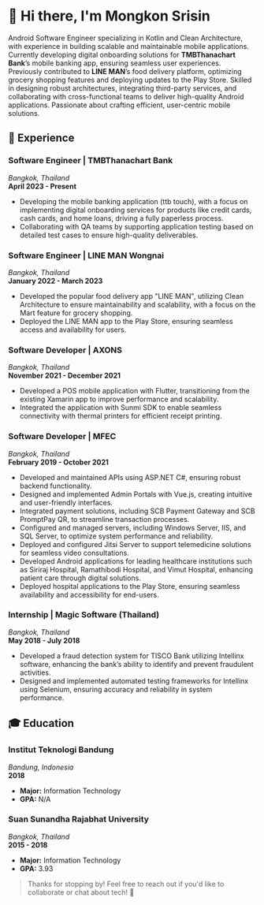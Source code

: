 # 👋 Hi there, I'm Mongkon Srisin 

Android Software Engineer specializing in Kotlin and Clean Architecture, with experience in building scalable and maintainable mobile applications. Currently developing digital onboarding solutions for **TMBThanachart Bank**’s mobile banking app, ensuring seamless user experiences. Previously contributed to **LINE MAN**’s food delivery platform, optimizing grocery shopping features and deploying updates to the Play Store. Skilled in designing robust architectures, integrating third-party services, and collaborating with cross-functional teams to deliver high-quality Android applications. Passionate about crafting efficient, user-centric mobile solutions.

## 💼 Experience
### Software Engineer | TMBThanachart Bank
*Bangkok, Thailand*  
**April 2023 - Present**  
- Developing the mobile banking application (ttb touch), with a focus on implementing digital onboarding services for products like credit cards, cash cards, and home loans, driving a fully paperless process.  
- Collaborating with QA teams by supporting application testing based on detailed test cases to ensure high-quality deliverables.

### Software Engineer | LINE MAN Wongnai
*Bangkok, Thailand*  
**January 2022 - March 2023**  
- Developed the popular food delivery app "LINE MAN", utilizing Clean Architecture to ensure maintainability and scalability, with a focus on the Mart feature for grocery shopping.  
- Deployed the LINE MAN app to the Play Store, ensuring seamless access and availability for users.

### Software Developer | AXONS
*Bangkok, Thailand*  
**November 2021 - December 2021**  
- Developed a POS mobile application with Flutter, transitioning from the existing Xamarin app to improve performance and scalability.  
- Integrated the application with Sunmi SDK to enable seamless connectivity with thermal printers for efficient receipt printing.

### Software Developer | MFEC
*Bangkok, Thailand*  
**February 2019 - October 2021**  
- Developed and maintained APIs using ASP.NET C#, ensuring robust backend functionality.  
- Designed and implemented Admin Portals with Vue.js, creating intuitive and user-friendly interfaces.  
- Integrated payment solutions, including SCB Payment Gateway and SCB PromptPay QR, to streamline transaction processes.  
- Configured and managed servers, including Windows Server, IIS, and SQL Server, to optimize system performance and reliability.  
- Deployed and configured Jitsi Server to support telemedicine solutions for seamless video consultations.  
- Developed Android applications for leading healthcare institutions such as Siriraj Hospital, Ramathibodi Hospital, and Vimut Hospital, enhancing patient care through digital solutions.  
- Deployed hospital applications to the Play Store, ensuring seamless availability and accessibility for end-users.

### Internship | Magic Software (Thailand)
*Bangkok, Thailand*  
**May 2018 - July 2018**  
- Developed a fraud detection system for TISCO Bank utilizing Intellinx software, enhancing the bank’s ability to identify and prevent fraudulent activities.  
- Designed and implemented automated testing frameworks for Intellinx using Selenium, ensuring accuracy and reliability in system performance.

## 🎓 Education

### Institut Teknologi Bandung
*Bandung, Indonesia*  
**2018**  
- **Major:** Information Technology  
- **GPA:** N/A

### Suan Sunandha Rajabhat University
*Bangkok, Thailand*  
**2015 - 2018**  
- **Major:** Information Technology  
- **GPA:** 3.93

> Thanks for stopping by! Feel free to reach out if you'd like to collaborate or chat about tech! 🚀